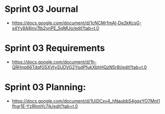 # Sprint 03 Journal
- https://docs.google.com/document/d/1cNCMr1mAl-De2kKcsG-s4Yy8A8jnvTtb2ynPE_5qMUo/edit?tab=t.0

# Sprint 03 Requirements
- https://docs.google.com/document/d/1h-QRHnp66TdqfG5XVtySUDVG2YpdPfukXbhHQzN5r8I/edit?tab=t.0

# Sprint 03 Planning:
- https://docs.google.com/document/d/1UiDCxv4_hNaubbS4gqxYO7Mnt1fhgr1E-YzRhmYc7ik/edit?tab=t.0
